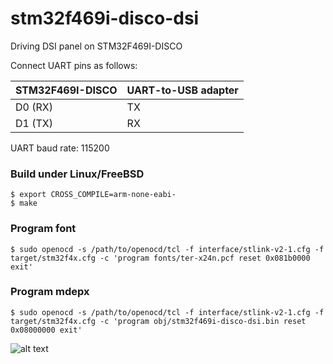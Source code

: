 # stm32f469i-disco-dsi
Driving DSI panel on STM32F469I-DISCO 

Connect UART pins as follows:

| STM32F469I-DISCO  | UART-to-USB adapter  |
| ----------------- | -------------------- |
| D0 (RX)           | TX                   |
| D1 (TX)           | RX                   |

UART baud rate: 115200

### Build under Linux/FreeBSD

    $ export CROSS_COMPILE=arm-none-eabi-
    $ make

### Program font
    $ sudo openocd -s /path/to/openocd/tcl -f interface/stlink-v2-1.cfg -f target/stm32f4x.cfg -c 'program fonts/ter-x24n.pcf reset 0x081b0000 exit'

### Program mdepx
    $ sudo openocd -s /path/to/openocd/tcl -f interface/stlink-v2-1.cfg -f target/stm32f4x.cfg -c 'program obj/stm32f469i-disco-dsi.bin reset 0x08000000 exit'

![alt text](https://raw.githubusercontent.com/machdep/mdepx/master/board/stm32f469i-disco/images/stm32f469i-disco-dsi.jpg)
